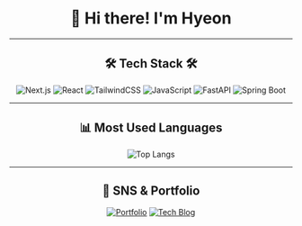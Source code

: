 <div align="center">

# 👋 Hi there! I'm Hyeon

---

## 🛠 Tech Stack 🛠
![Next.js](https://img.shields.io/badge/Next.js-000000?style=for-the-badge&logo=next.js&logoColor=white)
![React](https://img.shields.io/badge/React-61DAFB?style=for-the-badge&logo=react&logoColor=black)
![TailwindCSS](https://img.shields.io/badge/Tailwind_CSS-06B6D4?style=for-the-badge&logo=tailwind-css&logoColor=white)
![JavaScript](https://img.shields.io/badge/JavaScript-F7DF1E?style=for-the-badge&logo=javascript&logoColor=black)
![FastAPI](https://img.shields.io/badge/FastAPI-009688?style=for-the-badge&logo=fastapi&logoColor=white)
![Spring Boot](https://img.shields.io/badge/Spring_Boot-6DB33F?style=for-the-badge&logo=spring-boot&logoColor=white)

---

## 📊 Most Used Languages
![Top Langs](https://github-readme-stats.vercel.app/api/top-langs/?username=hyeon318&layout=compact&theme=highcontrast)

---

## 🌱 SNS & Portfolio
[![Portfolio](https://img.shields.io/badge/Portfolio-000000?style=for-the-badge&logo=vercel&logoColor=white)](https://since1994-oasis-portfolio.vercel.app/)
[![Tech Blog](https://img.shields.io/badge/Tech%20Blog-20C997?style=for-the-badge&logo=velog&logoColor=white)](https://spidey00.tistory.com/)

</div>
